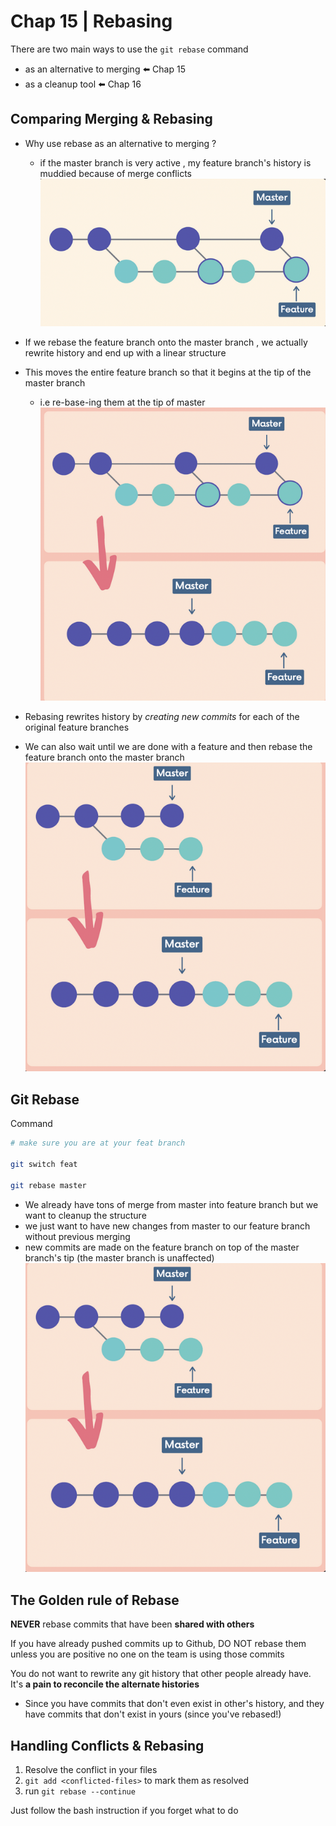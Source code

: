 # Chap 15 | Rebasing 

There are two main ways to use the `git rebase` command 

-  as an alternative to merging ⬅️ Chap 15 
- as a cleanup tool ⬅️ Chap 16

## Comparing Merging & Rebasing 

- Why use rebase as an alternative to merging ? 
  - if the master branch is very active , my feature branch's history is muddied because of merge conflicts![rebasing-1](../Assets/rebasing-1.png)

- If we rebase the feature branch onto the master branch , we actually rewrite history and end up with a linear structure 
- This moves the entire feature branch so that it begins at the tip of the master branch 
  - i.e re-base-ing them at the tip of master![zzzz-rebasing-2](../Assets/zzzz-rebasing-2.png)

- Rebasing rewrites history by *creating new commits* for each of the original feature branches
- We can also wait until we are done with a feature and then rebase the feature branch onto the master branch![00REBASING](../Assets/00REBASING.png)

## Git Rebase 

Command 

```bash
# make sure you are at your feat branch

git switch feat

git rebase master 
```

- We already have tons of merge from master into feature branch but we want to cleanup the structure 
- we just want to have new changes from master to our feature branch without previous merging
- new commits are made on the feature branch on top of the master branch's tip (the master branch is unaffected)![00REBASING](../Assets/00REBASING.png)

## The Golden rule of Rebase 

**NEVER** rebase commits that have been **shared with others**

If you have already pushed commits up to Github, DO NOT rebase them unless you are positive no one on the team is using those commits

You do not want to rewrite any git history that other people already have. It's **a pain to reconcile the alternate histories**

- Since you have commits that don't even exist in other's history, and they have commits that don't exist in yours (since you've rebased!)

## Handling Conflicts & Rebasing

1. Resolve the conflict in your files
2. `git add <conflicted-files>` to mark them as resolved
3. run `git rebase --continue`

Just follow the bash instruction if you forget what to do